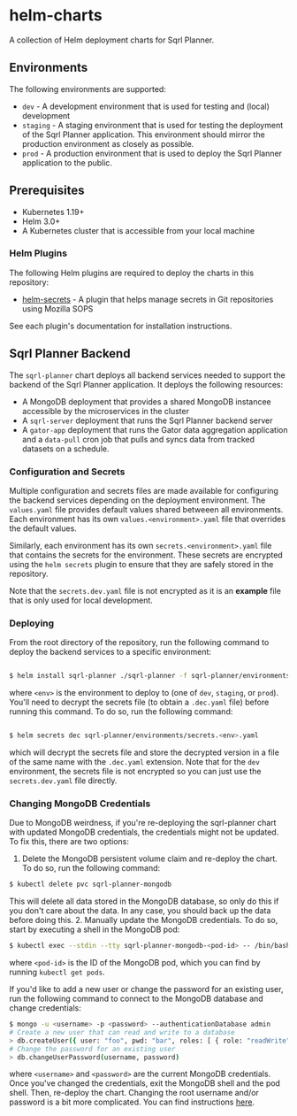 # helm-charts
A collection of Helm deployment charts for Sqrl Planner.

## Environments

The following environments are supported:

- `dev` - A development environment that is used for testing and (local) development
- `staging` - A staging environment that is used for testing the deployment of the Sqrl Planner application. This
  environment should mirror the production environment as closely as possible.
- `prod` - A production environment that is used to deploy the Sqrl Planner application to the public.

## Prerequisites

- Kubernetes 1.19+
- Helm 3.0+
- A Kubernetes cluster that is accessible from your local machine

### Helm Plugins

The following Helm plugins are required to deploy the charts in this repository:

- [helm-secrets](https://github.com/jkroepke/helm-secrets) - A plugin that helps manage secrets in Git repositories using Mozilla SOPS

See each plugin's documentation for installation instructions.

## Sqrl Planner Backend

The `sqrl-planner` chart deploys all backend services needed to support the backend of the Sqrl Planner application.
It deploys the following resources:

- A MongoDB deployment that provides a shared MongoDB instancee accessible by the microservices in the cluster
- A `sqrl-server` deployment that runs the Sqrl Planner backend server
- A `gator-app` deployment that runs the Gator data aggregation application and a `data-pull` cron job that pulls and
  syncs data from tracked datasets on a schedule.

### Configuration and Secrets

Multiple configuration and secrets files are made available for configuring the backend services depending on the
deployment environment. The `values.yaml` file provides default values shared betweeen all environments. Each
environment has its own `values.<environment>.yaml` file that overrides the default values.

Similarly, each environment has its own `secrets.<environment>.yaml` file that contains the secrets for the
environment. These secrets are encrypted using the `helm secrets` plugin to ensure that they are safely stored in
the repository.

Note that the `secrets.dev.yaml` file is not encrypted as it is an **example** file that is only used for local
development.

### Deploying

From the root directory of the repository, run the following command to deploy the backend services to a specific
environment:
```bash

$ helm install sqrl-planner ./sqrl-planner -f sqrl-planner/environments/values.<env>.yaml -f sqrl-planner/environments/secrets.<env>.dec.yaml

```
where `<env>` is the environment to deploy to (one of `dev`, `staging`, or `prod`). You'll need to decrypt the secrets file (to obtain a `.dec.yaml` file) before running this command. To do so, run the following command:
```bash

$ helm secrets dec sqrl-planner/environments/secrets.<env>.yaml

```
which will decrypt the secrets file and store the decrypted version in a file of the same name with the `.dec.yaml` extension. Note that for the `dev` environment, the secrets file is not encrypted so you can just use the `secrets.dev.yaml` file directly.

### Changing MongoDB Credentials

Due to MongoDB weirdness, if you're re-deploying the sqrl-planner chart with updated MongoDB credentials, the credentials might not be updated. To fix this, there are two options:

1. Delete the MongoDB persistent volume claim and re-deploy the chart. To do so, run the following command:
```bash
$ kubectl delete pvc sqrl-planner-mongodb
```
This will delete all data stored in the MongoDB database, so only do this if you don't care about the data. In any case, you should back up the data before doing this.
2. Manually update the MongoDB credentials. To do so, start by executing a shell in the MongoDB pod:
```bash
$ kubectl exec --stdin --tty sqrl-planner-mongodb-<pod-id> -- /bin/bash
```
where `<pod-id>` is the ID of the MongoDB pod, which you can find by running ```kubectl get pods```.

If you'd like to add a new user or change the password for an existing user, run the following command to connect to the MongoDB database and change credentials:
```bash
$ mongo -u <username> -p <password> --authenticationDatabase admin
# Create a new user that can read and write to a database
> db.createUser({ user: "foo", pwd: "bar", roles: [ { role: "readWrite", db: "some-db" } ] })
# Change the password for an existing user
> db.changeUserPassword(username, password)
```
where `<username>` and `<password>` are the current MongoDB credentials. Once you've changed the credentials, exit the MongoDB shell and the pod shell. Then, re-deploy the chart. Changing the root username and/or password is a bit more complicated. You can find instructions [here](https://docs.bitnami.com/aws/infrastructure/mongodb/administration/change-reset-password/).
